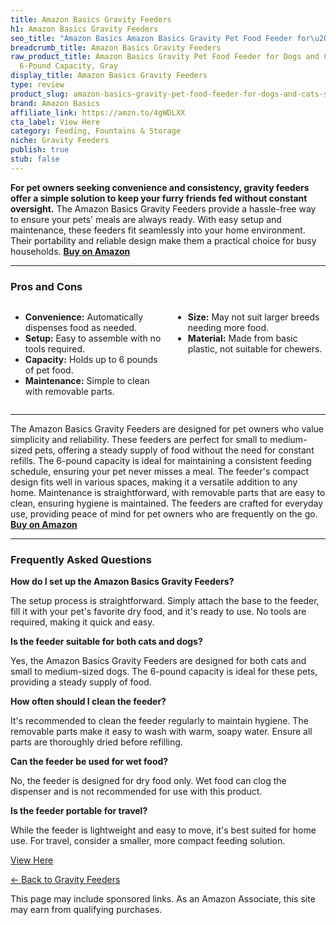 ```yaml
---
title: Amazon Basics Gravity Feeders
h1: Amazon Basics Gravity Feeders
seo_title: "Amazon Basics Amazon Basics Gravity Pet Food Feeder for\u2026"
breadcrumb_title: Amazon Basics Gravity Feeders
raw_product_title: Amazon Basics Gravity Pet Food Feeder for Dogs and Cats, Small,
  6-Pound Capacity, Gray
display_title: Amazon Basics Gravity Feeders
type: review
product_slug: amazon-basics-gravity-pet-food-feeder-for-dogs-and-cats-small-6-pound-c-3309f64e
brand: Amazon Basics
affiliate_link: https://amzn.to/4gWDLXX
cta_label: View Here
category: Feeding, Fountains & Storage
niche: Gravity Feeders
publish: true
stub: false
---
```


<div id="intro" class="full-width">
  <p><strong>For pet owners seeking convenience and consistency, gravity feeders offer a simple solution to keep your furry friends fed without constant oversight.</strong> The Amazon Basics Gravity Feeders provide a hassle-free way to ensure your pets' meals are always ready. With easy setup and maintenance, these feeders fit seamlessly into your home environment. Their portability and reliable design make them a practical choice for busy households. <a href="https://amzn.to/4gWDLXX" rel="nofollow sponsored noopener" target="_blank"><strong>Buy on Amazon</strong></a></p>
</div>

<hr />
<h3 id="pros-cons">Pros and Cons</h3>
<div class="pc-grid" style="display:grid;grid-template-columns:1fr 1fr;gap:16px;">
  <ul>
    <li><strong>Convenience:</strong> Automatically dispenses food as needed.</li>
    <li><strong>Setup:</strong> Easy to assemble with no tools required.</li>
    <li><strong>Capacity:</strong> Holds up to 6 pounds of pet food.</li>
    <li><strong>Maintenance:</strong> Simple to clean with removable parts.</li>
  </ul>
  <ul>
    <li><strong>Size:</strong> May not suit larger breeds needing more food.</li>
    <li><strong>Material:</strong> Made from basic plastic, not suitable for chewers.</li>
  </ul>
</div>
<hr />

<div class="full-width">
  <p>The Amazon Basics Gravity Feeders are designed for pet owners who value simplicity and reliability. These feeders are perfect for small to medium-sized pets, offering a steady supply of food without the need for constant refills. The 6-pound capacity is ideal for maintaining a consistent feeding schedule, ensuring your pet never misses a meal. The feeder's compact design fits well in various spaces, making it a versatile addition to any home. Maintenance is straightforward, with removable parts that are easy to clean, ensuring hygiene is maintained. The feeders are crafted for everyday use, providing peace of mind for pet owners who are frequently on the go. <a href="https://amzn.to/4gWDLXX" rel="nofollow sponsored noopener" target="_blank"><strong>Buy on Amazon</strong></a></p>
</div>

<hr />
<h3 id="faqs">Frequently Asked Questions</h3>

<p><strong>How do I set up the Amazon Basics Gravity Feeders?</strong></p>
<p>The setup process is straightforward. Simply attach the base to the feeder, fill it with your pet's favorite dry food, and it's ready to use. No tools are required, making it quick and easy.</p>

<p><strong>Is the feeder suitable for both cats and dogs?</strong></p>
<p>Yes, the Amazon Basics Gravity Feeders are designed for both cats and small to medium-sized dogs. The 6-pound capacity is ideal for these pets, providing a steady supply of food.</p>

<p><strong>How often should I clean the feeder?</strong></p>
<p>It's recommended to clean the feeder regularly to maintain hygiene. The removable parts make it easy to wash with warm, soapy water. Ensure all parts are thoroughly dried before refilling.</p>

<p><strong>Can the feeder be used for wet food?</strong></p>
<p>No, the feeder is designed for dry food only. Wet food can clog the dispenser and is not recommended for use with this product.</p>

<p><strong>Is the feeder portable for travel?</strong></p>
<p>While the feeder is lightweight and easy to move, it's best suited for home use. For travel, consider a smaller, more compact feeding solution.</p>
<p><a class="btn" href="https://amzn.to/4gWDLXX" target="_blank" rel="nofollow sponsored noopener">View Here</a></p>
<p><a href="/roundups/feeding-fountains-storage/gravity-feeders/">← Back to Gravity Feeders</a></p>
<aside class="disclosure">This page may include sponsored links. As an Amazon Associate, this site may earn from qualifying purchases.</aside>
